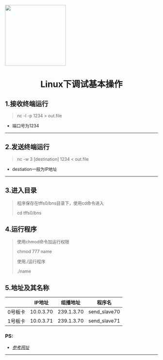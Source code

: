 <div align='left'><img src="/home/bqq/图片/zc.png"  style=' width:200px'  />
<h1><center>Linux下调试基本操作</h1></center>

## 1.接收终端运行
> nc -l -p 1234 > out.file
- 端口号为1234
---
## 2.发送终端运行
> nc -w 3 [destination] 1234 < out.file
- destiation一般为IP地址
---
## 3.进入目录

> 程序保存在tffs0/bns目录下，使用cd命令进入
>
> cd tffs0/bns

## 4.运行程序

> 使用chmod命令加运行权限
>
> chmod 777 name
>
> 使用./运行程序
>
> ./name

## 5.地址及其名称

|  | IP地址 | 组播地址 | 程序名 |
| :---: | :-------: | :-----------: | :-------: |
| 0号板卡 | 10.0.3.70 | 239.1.3.70 | send_slave70 |
| 1号板卡 | 10.0.3.71 | 239.1.3.70 | send_slave71 |


### PS:

- [*参考网址*](https://nakkaya.com/2009/04/15/using-netcat-for-file-transfers/)
---